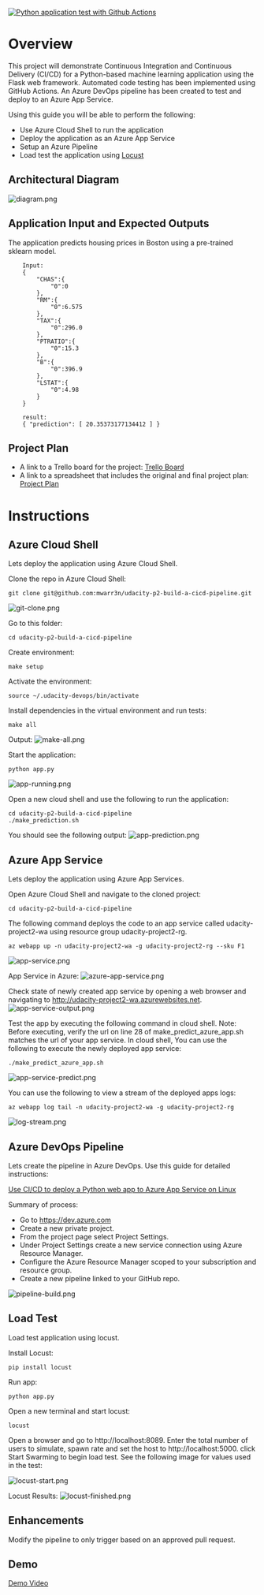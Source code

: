 [![Python application test with Github Actions](https://github.com/mwarr3n/udacity-p2-build-a-cicd-pipeline/actions/workflows/pythonapp.yml/badge.svg)](https://github.com/mwarr3n/udacity-p2-build-a-cicd-pipeline/actions/workflows/pythonapp.yml)

# Overview

This project will demonstrate Continuous Integration and Continuous Delivery (CI/CD) for a Python-based machine learning application using the Flask web framework. Automated code testing has been implemented using GitHub Actions. An Azure DevOps pipeline has been created to test and deploy to an Azure App Service.

Using this guide you will be able to perform the following:
* Use Azure Cloud Shell to run the application
* Deploy the application as an Azure App Service
* Setup an Azure Pipeline
* Load test the application using [Locust](https://locust.io/)

## Architectural Diagram
![diagram.png](img/diagram.png)

## Application Input and Expected Outputs
The application predicts housing prices in Boston using a pre-trained sklearn model.
```
    Input:
    {
        "CHAS":{
            "0":0
        },
        "RM":{
            "0":6.575
        },
        "TAX":{
            "0":296.0
        },
        "PTRATIO":{
            "0":15.3
        },
        "B":{
            "0":396.9
        },
        "LSTAT":{
            "0":4.98
        }
    }

    result:
    { "prediction": [ 20.35373177134412 ] }
```

## Project Plan

* A link to a Trello board for the project: [Trello Board](https://trello.com/b/FHIB0W1R/project-2-building-a-ci-cd-pipeline)
* A link to a spreadsheet that includes the original and final project plan: [Project Plan](project-management.xlsx)

# Instructions
## Azure Cloud Shell
Lets deploy the application using Azure Cloud Shell.

Clone the repo in Azure Cloud Shell:
```
git clone git@github.com:mwarr3n/udacity-p2-build-a-cicd-pipeline.git
```
![git-clone.png](img/git-clone.png)

Go to this folder:
```
cd udacity-p2-build-a-cicd-pipeline
```

Create environment:
```
make setup
```

Activate the environment:
```
source ~/.udacity-devops/bin/activate
```

Install dependencies in the virtual environment and run tests:
```
make all
```
Output:
![make-all.png](img/make-all.png)

Start the application:
```
python app.py
```
![app-running.png](img/app-running.png)

Open a new cloud shell and use the following to run the application:
```
cd udacity-p2-build-a-cicd-pipeline
./make_prediction.sh
```

You should see the following output:
![app-prediction.png](img/app-prediction.png)

## Azure App Service
Lets deploy the application using Azure App Services.

Open Azure Cloud Shell and navigate to the cloned project:
```
cd udacity-p2-build-a-cicd-pipeline
```

The following command deploys the code to an app service called udacity-project2-wa using resource group udacity-project2-rg.
```
az webapp up -n udacity-project2-wa -g udacity-project2-rg --sku F1
```
![app-service.png](img/app-service.png)


App Service in Azure:
![azure-app-service.png](img/azure-app-service.png)


Check state of newly created app service by opening a web browser and navigating to http://udacity-project2-wa.azurewebsites.net.
![app-service-output.png](img/app-service-output.png)

Test the app by executing the following command in cloud shell. 
Note: Before executing, verify the url on line 28 of make_predict_azure_app.sh matches the url of your app service. 
In cloud shell, You can use the following to execute the newly deployed app service:
```
./make_predict_azure_app.sh
```
![app-service-predict.png](img/app-service-predict.png)

You can use the following to view a stream of the deployed apps logs:
```
az webapp log tail -n udacity-project2-wa -g udacity-project2-rg
```

![log-stream.png](img/log-stream.png)

## Azure DevOps Pipeline
Lets create the pipeline in Azure DevOps. Use this guide for detailed instructions:

[Use CI/CD to deploy a Python web app to Azure App Service on Linux](https://docs.microsoft.com/en-us/azure/devops/pipelines/ecosystems/python-webapp?view=azure-devops)

Summary of process:
* Go to https://dev.azure.com
* Create a new private project.
* From the project page select Project Settings.
* Under Project Settings create a new service connection using Azure Resource Manager.
* Configure the Azure Resource Manager scoped to your subscription and resource group.
* Create a new pipeline linked to your GitHub repo.

![pipeline-build.png](img/pipeline-build.png)

## Load Test
Load test application using locust.

Install Locust:
```
pip install locust
```

Run app:
```
python app.py
```

Open a new terminal and start locust:
```
locust
```

Open a browser and go to http://localhost:8089. Enter the total number of users to simulate, spawn rate and set the host to http://localhost:5000.  click Start Swarming to begin load test. See the following image for values used in the test:

![locust-start.png](img/locust-start.png)

Locust Results:
![locust-finished.png](img/locust-finished.png)

## Enhancements
Modify the pipeline to only trigger based on an approved pull request.

## Demo 

[Demo Video](https://youtu.be/N-ZdQ2kV6Fk)


